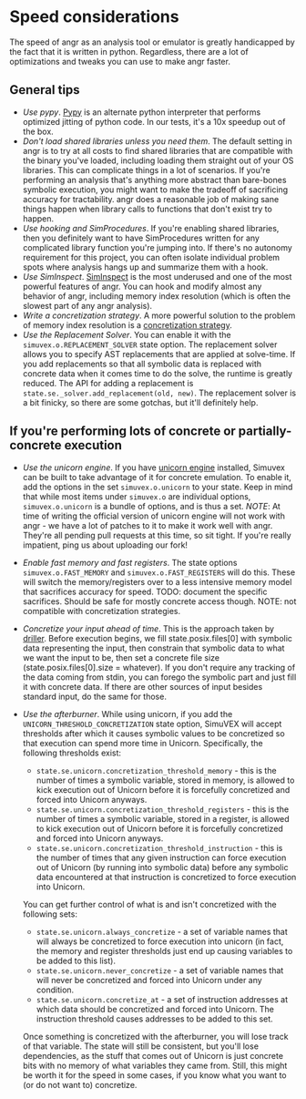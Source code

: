 # Speed considerations

The speed of angr as an analysis tool or emulator is greatly handicapped by the fact that it is written in python.
Regardless, there are a lot of optimizations and tweaks you can use to make angr faster.

## General tips

- *Use pypy*.
  [Pypy](http://pypy.org/) is an alternate python interpreter that performs optimized jitting of python code.
  In our tests, it's a 10x speedup out of the box.
- *Don't load shared libraries unless you need them*.
  The default setting in angr is to try at all costs to find shared libraries that are compatible with the binary you've loaded, including loading them straight out of your OS libraries.
  This can complicate things in a lot of scenarios.
  If you're performing an analysis that's anything more abstract than bare-bones symbolic execution, you might want to make the tradeoff of sacrificing accuracy for tractability.
  angr does a reasonable job of making sane things happen when library calls to functions that don't exist try to happen.
- *Use hooking and SimProcedures*.
  If you're enabling shared libraries, then you definitely want to have SimProcedures written for any complicated library function you're jumping into.
  If there's no autonomy requirement for this project, you can often isolate individual problem spots where analysis hangs up and summarize them with a hook.
- *Use SimInspect*.
  [SimInspect](simuvex.html#breakpoints) is the most underused and one of the most powerful features of angr.
  You can hook and modify almost any behavior of angr, including memory index resolution (which is often the slowest part of any angr analysis).
- *Write a concretization strategy*.
  A more powerful solution to the problem of memory index resolution is a [concretization strategy](https://github.com/angr/simuvex/tree/master/simuvex/concretization_strategies).
- *Use the Replacement Solver*.
  You can enable it with the `simuvex.o.REPLACEMENT_SOLVER` state option.
  The replacement solver allows you to specify AST replacements that are applied at solve-time.
  If you add replacements so that all symbolic data is replaced with concrete data when it comes time to do the solve, the runtime is greatly reduced.
  The API for adding a replacement is `state.se._solver.add_replacement(old, new)`.
  The replacement solver is a bit finicky, so there are some gotchas, but it'll definitely help.

## If you're performing lots of concrete or partially-concrete execution

- *Use the unicorn engine*.
  If you have [unicorn engine](https://github.com/unicorn-engine/unicorn/) installed, Simuvex can be built to take advantage of it for concrete emulation.
  To enable it, add the options in the set `simuvex.o.unicorn` to your state.
  Keep in mind that while most items under `simuvex.o` are individual options, `simuvex.o.unicorn` is a bundle of options, and is thus a set.
  *NOTE*: At time of writing the official version of unicorn engine will not work with angr - we have a lot of patches to it to make it work well with angr.
  They're all pending pull requests at this time, so sit tight. If you're really impatient, ping us about uploading our fork!
- *Enable fast memory and fast registers*.
  The state options `simuvex.o.FAST_MEMORY` and `simuvex.o.FAST_REGISTERS` will do this.
  These will switch the memory/registers over to a less intensive memory model that sacrifices accuracy for speed.
  TODO: document the specific sacrifices. Should be safe for mostly concrete access though.
  NOTE: not compatible with concretization strategies.
- *Concretize your input ahead of time*.
  This is the approach taken by [driller](https://www.internetsociety.org/sites/default/files/blogs-media/driller-augmenting-fuzzing-through-selective-symbolic-execution.pdf).
  Before execution begins, we fill state.posix.files[0] with symbolic data representing the input, then constrain that symbolic data to what we want the input to be, then set a concrete file size (state.posix.files[0].size = whatever).
  If you don't require any tracking of the data coming from stdin, you can forego the symbolic part and just fill it with concrete data.
  If there are other sources of input besides standard input, do the same for those.
- *Use the afterburner*.
  While using unicorn, if you add the `UNICORN_THRESHOLD_CONCRETIZATION` state option, SimuVEX will accept thresholds after which it causes symbolic values to be concretized so that execution can spend more time in Unicorn. Specifically, the following thresholds exist:

  - `state.se.unicorn.concretization_threshold_memory` - this is the number of times a symbolic variable, stored in memory, is allowed to kick execution out of Unicorn before it is forcefully concretized and forced into Unicorn anyways.
  - `state.se.unicorn.concretization_threshold_registers` - this is the number of times a symbolic variable, stored in a register, is allowed to kick execution out of Unicorn before it is forcefully concretized and forced into Unicorn anyways.
  - `state.se.unicorn.concretization_threshold_instruction` - this is the number of times that any given instruction can force execution out of Unicorn (by running into symbolic data) before any symbolic data encountered at that instruction is concretized to force execution into Unicorn.

  You can get further control of what is and isn't concretized with the following sets:

  - `state.se.unicorn.always_concretize` - a set of variable names that will always be concretized to force execution into unicorn (in fact, the memory and register thresholds just end up causing variables to be added to this list).
  - `state.se.unicorn.never_concretize` - a set of variable names that will never be concretized and forced into Unicorn under any condition.
  - `state.se.unicorn.concretize_at` - a set of instruction addresses at which data should be concretized and forced into Unicorn. The instruction threshold causes addresses to be added to this set.

  Once something is concretized with the afterburner, you will lose track of that variable.
  The state will still be consistent, but you'll lose dependencies, as the stuff that comes out of Unicorn is just concrete bits with no memory of what variables they came from.
  Still, this might be worth it for the speed in some cases, if you know what you want to (or do not want to) concretize.
